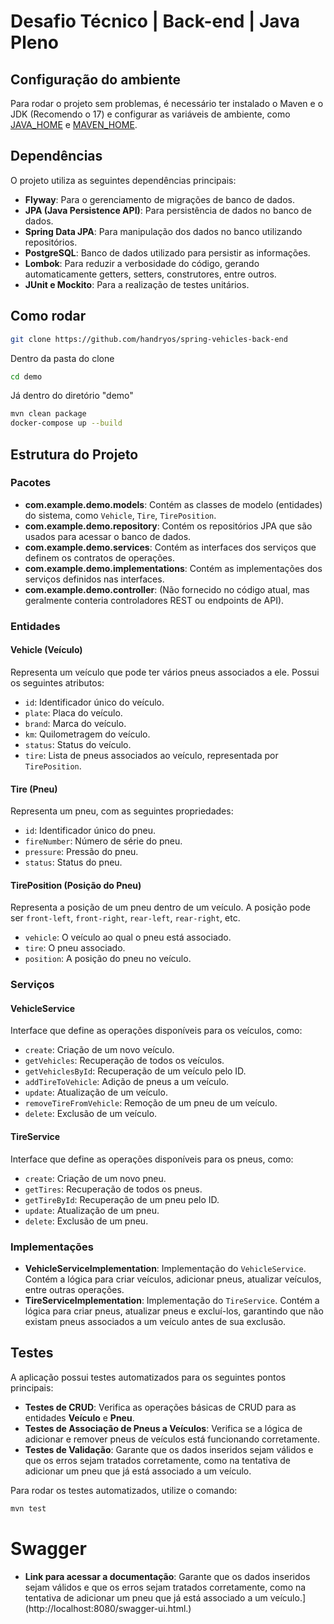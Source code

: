 # Desafio Técnico | Back-end | Java Pleno

## Configuração do ambiente
Para rodar o projeto sem problemas, é necessário ter instalado o Maven e o JDK (Recomendo o 17) e configurar as variáveis de ambiente, como [JAVA_HOME](https://www.baeldung.com/java-home-on-windows-7-8-10-mac-os-x-linux) e [MAVEN_HOME](https://mkyong.com/maven/how-to-install-maven-in-windows/).


## Dependências
O projeto utiliza as seguintes dependências principais:

- **Flyway**: Para o gerenciamento de migrações de banco de dados.
- **JPA (Java Persistence API)**: Para persistência de dados no banco de dados.
- **Spring Data JPA**: Para manipulação dos dados no banco utilizando repositórios.
- **PostgreSQL**: Banco de dados utilizado para persistir as informações.
- **Lombok**: Para reduzir a verbosidade do código, gerando automaticamente getters, setters, construtores, entre outros.
- **JUnit e Mockito**: Para a realização de testes unitários.

## Como rodar

```bash 
git clone https://github.com/handryos/spring-vehicles-back-end
``` 
Dentro da pasta do clone
```bash 
cd demo
``` 
Já dentro do diretório "demo"
```bash 
mvn clean package
docker-compose up --build
``` 

## Estrutura do Projeto

### Pacotes

- **com.example.demo.models**: Contém as classes de modelo (entidades) do sistema, como `Vehicle`, `Tire`, `TirePosition`.
- **com.example.demo.repository**: Contém os repositórios JPA que são usados para acessar o banco de dados.
- **com.example.demo.services**: Contém as interfaces dos serviços que definem os contratos de operações.
- **com.example.demo.implementations**: Contém as implementações dos serviços definidos nas interfaces.
- **com.example.demo.controller**: (Não fornecido no código atual, mas geralmente conteria controladores REST ou endpoints de API).

### Entidades

#### Vehicle (Veículo)
Representa um veículo que pode ter vários pneus associados a ele. Possui os seguintes atributos:
- `id`: Identificador único do veículo.
- `plate`: Placa do veículo.
- `brand`: Marca do veículo.
- `km`: Quilometragem do veículo.
- `status`: Status do veículo.
- `tire`: Lista de pneus associados ao veículo, representada por `TirePosition`.

#### Tire (Pneu)
Representa um pneu, com as seguintes propriedades:
- `id`: Identificador único do pneu.
- `fireNumber`: Número de série do pneu.
- `pressure`: Pressão do pneu.
- `status`: Status do pneu.

#### TirePosition (Posição do Pneu)
Representa a posição de um pneu dentro de um veículo. A posição pode ser `front-left`, `front-right`, `rear-left`, `rear-right`, etc.
- `vehicle`: O veículo ao qual o pneu está associado.
- `tire`: O pneu associado.
- `position`: A posição do pneu no veículo.

### Serviços

#### VehicleService
Interface que define as operações disponíveis para os veículos, como:
- `create`: Criação de um novo veículo.
- `getVehicles`: Recuperação de todos os veículos.
- `getVehiclesById`: Recuperação de um veículo pelo ID.
- `addTireToVehicle`: Adição de pneus a um veículo.
- `update`: Atualização de um veículo.
- `removeTireFromVehicle`: Remoção de um pneu de um veículo.
- `delete`: Exclusão de um veículo.

#### TireService
Interface que define as operações disponíveis para os pneus, como:
- `create`: Criação de um novo pneu.
- `getTires`: Recuperação de todos os pneus.
- `getTireById`: Recuperação de um pneu pelo ID.
- `update`: Atualização de um pneu.
- `delete`: Exclusão de um pneu.

### Implementações

- **VehicleServiceImplementation**: Implementação do `VehicleService`. Contém a lógica para criar veículos, adicionar pneus, atualizar veículos, entre outras operações.
- **TireServiceImplementation**: Implementação do `TireService`. Contém a lógica para criar pneus, atualizar pneus e excluí-los, garantindo que não existam pneus associados a um veículo antes de sua exclusão.

## Testes

A aplicação possui testes automatizados para os seguintes pontos principais:

- **Testes de CRUD**: Verifica as operações básicas de CRUD para as entidades **Veículo** e **Pneu**.
- **Testes de Associação de Pneus a Veículos**: Verifica se a lógica de adicionar e remover pneus de veículos está funcionando corretamente.
- **Testes de Validação**: Garante que os dados inseridos sejam válidos e que os erros sejam tratados corretamente, como na tentativa de adicionar um pneu que já está associado a um veículo.

Para rodar os testes automatizados, utilize o comando:

```bash
mvn test
```

# Swagger 
- **Link para acessar a documentação**: Garante que os dados inseridos sejam válidos e que os erros sejam tratados corretamente, como na tentativa de adicionar um pneu que já está associado a um veículo.](http://localhost:8080/swagger-ui.html.)

